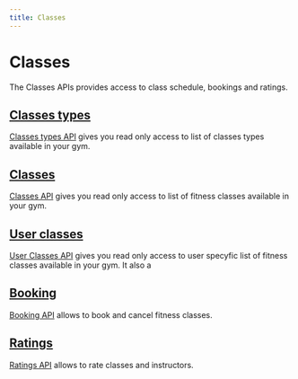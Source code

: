 ```yaml
---
title: Classes
---
```


# Classes

The Classes APIs provides access to class schedule, bookings and ratings.


## [Classes types][ClassesTypes]

[Classes types API][ClassesTypes] gives you read only access to list of classes types 
available in your gym.


## [Classes][]

[Classes API][Classes] gives you read only access to list of fitness classes 
available in your gym.


## [User classes][UserClasses]

[User Classes API][UserClasses] gives you read only access to user specyfic list of fitness classes 
available in your gym. It also a


## [Booking][]

[Booking API][Booking] allows to book and cancel fitness classes.


## [Ratings][]

[Ratings API][Ratings] allows to rate classes and instructors.


[ClassesTypes]: /api/classes/classestypes/
[Classes]: /api/classes/classes/
[UserClasses]: /api/classes/userclasses/
[Booking]: /api/classes/booking/
[Ratings]: /api/classes/ratings/
